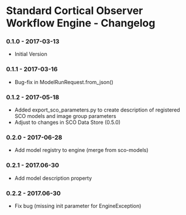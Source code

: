 # Standard Cortical Observer Workflow Engine - Changelog

### 0.1.0 - 2017-03-13

* Initial Version

### 0.1.1 - 2017-03-16

* Bug-fix in ModelRunRequest.from_json()

### 0.1.2 - 2017-05-18

* Added export_sco_parameters.py to create description of registered SCO models and image group parameters
* Adjust to changes in SCO Data Store (0.5.0)

### 0.2.0 - 2017-06-28

* Add model registry to engine (merge from sco-models)

### 0.2.1 - 2017.06-30

* Add model description property

### 0.2.2 - 2017.06-30

* Fix bug (missing init parameter for EngineException)
